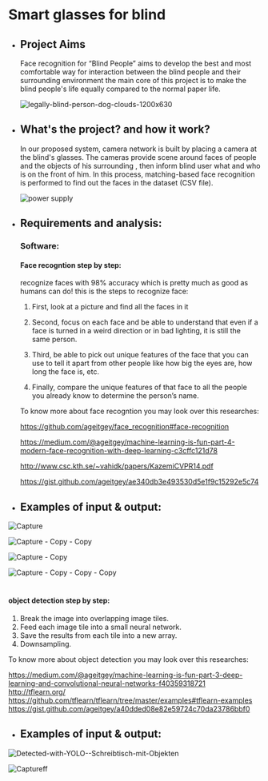 # Smart glasses for blind

- ##  Project Aims

  Face recognition for “Blind People” aims to develop the best and most comfortable way for interaction between the blind people and their    surrounding environment the main core of this project is to make the blind people's life equally compared to the normal paper life.


  ![legally-blind-person-dog-clouds-1200x630](https://user-images.githubusercontent.com/37952915/59888573-9d1a4e80-93c8-11e9-8462-926b4f2a2111.jpg)


 




-  ## What's the project? and how it work?

    In our proposed system, camera network is built by placing a camera at the blind's glasses.
    The cameras provide scene around faces of people and the objects of his surrounding , then inform blind user what and who is on the front of him.
In this process, matching-based face recognition is performed to find out the faces in the dataset (CSV file).

   
     ![power supply](https://user-images.githubusercontent.com/37952915/59888392-ba9ae880-93c7-11e9-93a0-6c568809d9ce.PNG)


- ## Requirements and analysis:

  ### Software:
   #### Face recogntion step by step: 
     recognize faces with 98% accuracy which is pretty much as good as humans can do!
   this is the steps to recognize face:
   
    1. First, look at a picture and find all the faces in it

    2. Second, focus on each face and be able to understand that even if a face is turned in a weird direction or in bad lighting, it is still the same person.

    3. Third, be able to pick out unique features of the face that you can use to tell it apart from other people like how big the eyes are, how long the face is, etc.

    4. Finally, compare the unique features of that face to all the people you already know to determine the person’s name.
    

    To know more about face recogntion you may look over this researches:

  https://github.com/ageitgey/face_recognition#face-recognition

  https://medium.com/@ageitgey/machine-learning-is-fun-part-4-modern-face-recognition-with-deep-learning-c3cffc121d78

  http://www.csc.kth.se/~vahidk/papers/KazemiCVPR14.pdf

  https://gist.github.com/ageitgey/ae340db3e493530d5e1f9c15292e5c74


 -  ## Examples of input & output:
 
 
 ![Capture](https://user-images.githubusercontent.com/37952915/59889655-a1953600-93cd-11e9-9c90-1d234e644e98.PNG)
 
 
 
 
 ![Capture - Copy - Copy](https://user-images.githubusercontent.com/37952915/59890497-744a8700-93d1-11e9-9904-b7432d53e9f9.PNG)




![Capture - Copy](https://user-images.githubusercontent.com/37952915/59890596-ea4eee00-93d1-11e9-9196-d5cbed844846.PNG)




![Capture - Copy - Copy - Copy](https://user-images.githubusercontent.com/37952915/59890622-094d8000-93d2-11e9-9922-d002296eee14.PNG)


   #
   #### object detection step by step:
   
   1. Break the image into overlapping image tiles.
   2. Feed each image tile into a small neural network.
   3. Save the results from each tile into a new array.
   4. Downsampling.
   
   To know more about object detection you may look over this researches:
   
   https://medium.com/@ageitgey/machine-learning-is-fun-part-3-deep-learning-and-convolutional-neural-networks-f40359318721
   http://tflearn.org/
   https://github.com/tflearn/tflearn/tree/master/examples#tflearn-examples
   https://gist.github.com/ageitgey/a40dded08e82e59724c70da23786bbf0
   
   
   
   -  ## Examples of input & output:
   
   
   
   ![Detected-with-YOLO--Schreibtisch-mit-Objekten](https://user-images.githubusercontent.com/37952915/59918978-8571b300-9426-11e9-83aa-8786873711fe.jpg)

   
   
   
   
      
![Captureff](https://user-images.githubusercontent.com/37952915/59920536-1f3b5f00-942b-11e9-8454-02c6dbe35d02.PNG)
      
      
  
